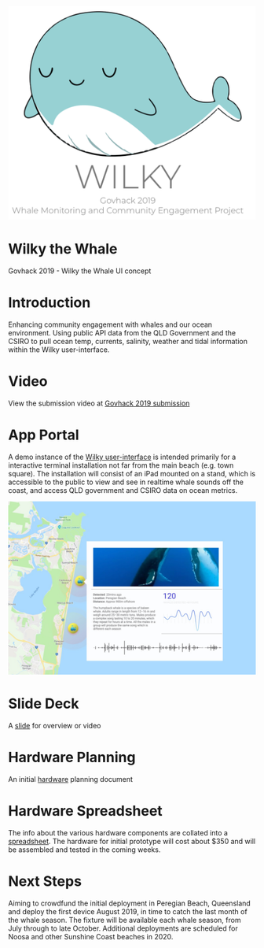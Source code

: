 ![Logo](assets/images/wilky-logo.png)

# Wilky the Whale

Govhack 2019 - Wilky the Whale UI concept

# Introduction

Enhancing community engagement with whales and our ocean environment. Using public API data from the QLD Government and the CSIRO to pull ocean temp, currents, salinity, weather and tidal information within the Wilky user-interface.

# Video

View the submission video at [Govhack 2019 submission](https://benduncan.github.io/wilky-the-whale-ui/assets/video/govhack-submission.m4v)

# App Portal

A demo instance of the [Wilky user-interface](https://benduncan.github.io/wilky-the-whale-ui/) is intended primarily for a interactive terminal installation not far from the main beach (e.g. town square). The installation will consist of an iPad mounted on a stand, which is accessible to the public to view and see in realtime whale sounds off the coast, and access QLD government and CSIRO data on ocean metrics.

![UI interface](assets/images/ui-screenshot.jpg)

# Slide Deck

A [slide](https://github.com/benduncan/wilky-the-whale-ui/blob/master/govhack-assets/wilky%20-%20GOVHACK%20NOOSA.pdf) for overview or video

# Hardware Planning

An initial [hardware](https://github.com/benduncan/wilky-the-whale-ui/blob/master/govhack-assets/hardware-planmning.md) planning document

# Hardware Spreadsheet

The info about the various hardware components are collated into a [spreadsheet](https://docs.google.com/spreadsheets/d/e/2PACX-1vS0axL6-YYMyzx2jE6wDurdhn4YheI0SrInnZA-kYepqKk4lEPqnQZkQgBLEOZMwNYaRXz1ZH2DWHhn/pubhtml). The hardware for initial prototype will cost about $350 and will be assembled and tested in the coming weeks.

# Next Steps

Aiming to crowdfund the initial deployment in Peregian Beach, Queensland and deploy the first device August 2019, in time to catch the last month of the whale season. The fixture will be available each whale season, from July through to late October. Additional deployments are scheduled for Noosa and other Sunshine Coast beaches in 2020.
